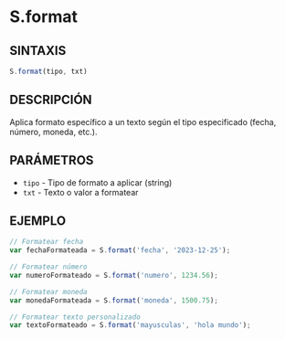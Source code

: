 # S.format

## SINTAXIS
```javascript
S.format(tipo, txt)
```

## DESCRIPCIÓN
Aplica formato específico a un texto según el tipo especificado (fecha, número, moneda, etc.).

## PARÁMETROS
- `tipo` - Tipo de formato a aplicar (string)
- `txt` - Texto o valor a formatear

## EJEMPLO
```javascript
// Formatear fecha
var fechaFormateada = S.format('fecha', '2023-12-25');

// Formatear número
var numeroFormateado = S.format('numero', 1234.56);

// Formatear moneda
var monedaFormateada = S.format('moneda', 1500.75);

// Formatear texto personalizado
var textoFormateado = S.format('mayusculas', 'hola mundo');
```